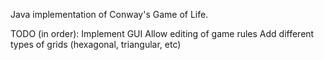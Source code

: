 Java implementation of Conway's Game of Life.

TODO (in order):
Implement GUI
Allow editing of game rules
Add different types of grids (hexagonal, triangular, etc)


